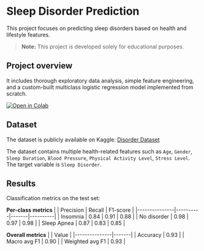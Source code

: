 # Sleep Disorder Prediction
This project focuses on predicting sleep disorders based on health and lifestyle features.  

> **Note:** This project is developed solely for educational purposes.

## Project overview
It includes thorough exploratory data analysis, simple feature engineering, and a custom-built multiclass logistic regression model implemented from scratch.  

[![Open in Colab](https://colab.research.google.com/assets/colab-badge.svg)](https://colab.research.google.com/drive/1Qjgt9os53XUVTMVgFpqJbcOG1p-sOUtn?usp=sharing)

## Dataset
The dataset is publicly available on Kaggle: [Disorder Dataset](https://www.kaggle.com/datasets/varishabatool/disorder)  

The dataset contains multiple health-related features such as `Age`, `Gender`, `Sleep Duration`, `Blood Pressure`, `Physical Activity Level`, `Stress Level`. The target variable is `Sleep Disorder`.

## Results
Classification metrics on the test set:

**Per-class metrics**
|               | Precision | Recall | F1-score |
|---------------|----------|-------|----------|
| Insomnia      | 0.84     | 0.91  | 0.88     |
| No disorder   | 0.98     | 0.97  | 0.98     |
| Sleep Apnea   | 0.87     | 0.83  | 0.85     |

**Overall metrics**
|               | Value |
|---------------|-------|
| Accuracy      | 0.93  |
| Macro avg F1  | 0.90  |
| Weighted avg F1 | 0.93 |